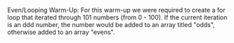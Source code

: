 Even/Looping Warm-Up:
    For this warm-up we were required to create a for loop that iterated through 101 numbers (from 0 - 100). If the current iteration is an ddd number, the number would be added to an array titled "odds", otherwise added to an array "evens". 
